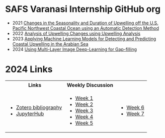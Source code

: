# SAFS Varanasi Internship GitHub org

* 2021 [Changes in the Seasonality and Duration of Upwelling off the U.S. Pacific Northwest Coastal Ocean using an Automatic Detection Method](https://github.com/SAFS-Varanasi-Internship/Summer-2021/discussions/45)
* 2022 [Analysis of Upwelling Changes using Upwelling Analysis](https://github.com/SAFS-Varanasi-Internship/Summer-2022/blob/main/Analysis_Upwelling_changes_using_Wavelet_Analysis-2-compressed.pdf)
* 2023 [Applying Machine Learning Models for Detecting and Predicting Coastal Upwelling in the Arabian Sea](https://github.com/SAFS-Varanasi-Internship/Summer-2023/blob/main/Internship_Report.pdf)
* 2024 [Using Multi-Layer Image Deep-Learning for Gap-filling](https://docs.google.com/presentation/d/1etA0GIpuRJrahZnKkC36YrCN8A0dmnXPTETdv5v1m0E/present?usp=sharing)

# 2024 Links

<table>
<tr>
<th> Links </th>
<th> Weekly Discussion </th>
</tr>
<tr>
<td>

* [Zotero bibliography](https://www.zotero.org/groups/5595561/safs-interns-2024/library)
* [JupyterHub](https://fish.opensci.live/hub/login?next=%2Fhub%2F)


</td>
<td>

* [Week 1](https://github.com/SAFS-Varanasi-Internship/Summer-2024/discussions/10)
* [Week 2](https://github.com/SAFS-Varanasi-Internship/Summer-2024/discussions/12)
* [Week 3](https://github.com/SAFS-Varanasi-Internship/Summer-2024/discussions/16)
* [Week 4](https://github.com/SAFS-Varanasi-Internship/Summer-2024/discussions/17)
* [Week 5](https://github.com/SAFS-Varanasi-Internship/Summer-2024/discussions/19)


</td>
<td>

* [Week 6](https://github.com/SAFS-Varanasi-Internship/Summer-2024/discussions/20)
* [Week 7](https://github.com/SAFS-Varanasi-Internship/Summer-2024/discussions/21)


</td>
</tr>
</table>
